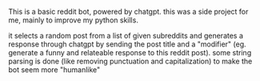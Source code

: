 This is a basic reddit bot, powered by chatgpt. this was a side project for me, mainly to improve my python skills.

it selects a random post from a list of given subreddits and generates a response through chatgpt by sending the post title and a "modifier" (eg. generate a funny and relateable response to this reddit post).
some string parsing is done (like removing punctuation and capitalization) to make the bot seem more "humanlike"
